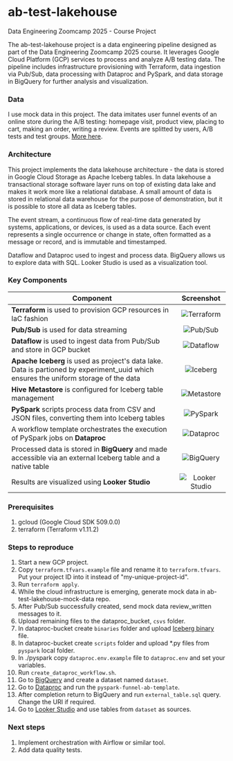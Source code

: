 # ab-test-lakehouse
Data Engineering Zoomcamp 2025 - Course Project

The ab-test-lakehouse project is a data engineering pipeline designed as part of the Data Engineering Zoomcamp 2025 course. It leverages Google Cloud Platform (GCP) services to process and analyze A/B testing data. The pipeline includes infrastructure provisioning with Terraform, data ingestion via Pub/Sub, data processing with Dataproc and PySpark, and data storage in BigQuery for further analysis and visualization.

### Data

I use mock data in this project. The data imitates user funnel events of an online store during the A/B testing: homepage visit, product view, placing to cart, making an order, writing a review. Events are splitted by users, A/B tests and test groups. [More here](https://github.com/nikolai-neustroev/ab-test-lakehouse-mock-data).

### Architecture

This project implements the data lakehouse architecture - the data is stored in Google Cloud Storage as Apache Iceberg tables. In data lakehouse a transactional storage software layer runs on top of existing data lake and makes it work more like a relational database. A small amount of data is stored in relational data warehouse for the purpose of demonstration, but it is possible to store all data as Iceberg tables.

The event stream, a continuous flow of real-time data generated by systems, applications, or devices, is used as a data source. Each event represents a single occurrence or change in state, often formatted as a message or record, and is immutable and timestamped.

Dataflow and Dataproc used to ingest and process data. BigQuery allows us to explore data with SQL. Looker Studio is used as a visualization tool.

### Key Components

| **Component** | **Screenshot** |
|---|:---:|
| **Terraform** is used to provision GCP resources in IaC fashion | ![](https://github.com/user-attachments/assets/e325f5b4-182f-4b48-9ce2-c263a4a3cefb "Terraform") |
| **Pub/Sub** is used for data streaming | ![](https://github.com/user-attachments/assets/8495ee27-ebbf-4a1d-bc46-2f557aaad80e "Pub/Sub") |
| **Dataflow** is used to ingest data from Pub/Sub and store in GCP bucket | ![](https://github.com/user-attachments/assets/e2bf1fa0-2644-4ddd-ba15-5e0107edfd29 "Dataflow") |
| **Apache Iceberg** is used as project's data lake. Data is partioned by experiment_uuid which ensures the uniform storage of the data | ![](https://github.com/user-attachments/assets/36e5109f-b8f6-473b-8327-1212daf91f88 "Iceberg") |
| **Hive Metastore** is configured for Iceberg table management | ![](https://github.com/user-attachments/assets/b1060461-fa65-44d8-bf6a-2546e2c0fff6 "Metastore") |
| **PySpark** scripts process data from CSV and JSON files, converting them into Iceberg tables | ![](https://github.com/user-attachments/assets/a2d68ea6-75b8-4d50-ba4c-afd7144fd000 "PySpark") |
| A workflow template orchestrates the execution of PySpark jobs on **Dataproc** | ![](https://github.com/user-attachments/assets/30ae41bd-ae38-43b2-8217-884d8ec7ef34 "Dataproc") |
| Processed data is stored in **BigQuery** and made accessible via an external Iceberg table and a native table | ![](https://github.com/user-attachments/assets/67cabf23-751a-4ea7-8c08-b1882f1bb214 "BigQuery") |
| Results are visualized using **Looker Studio** | ![](https://github.com/user-attachments/assets/a77a9d5f-7c73-4f8e-804d-d0addc5d1d2e "Looker Studio") |

### Prerequisites
1. gcloud (Google Cloud SDK 509.0.0)
2. terraform (Terraform v1.11.2)

### Steps to reproduce
1. Start a new GCP project. 
2. Copy `terraform.tfvars.example` file and rename it to `terraform.tfvars`. Put your project ID into it instead of "my-unique-project-id".
3. Run `terraform apply`.
4. While the cloud infrastructure is emerging, generate mock data in ab-test-lakehouse-mock-data repo.
5. After Pub/Sub successfully created, send mock data review_written messages to it.
6. Upload remaining files to the dataproc_bucket, `csvs` folder.
7. In dataproc-bucket create `binaries` folder and upload [Iceberg binary](https://search.maven.org/remotecontent?filepath=org/apache/iceberg/iceberg-spark-runtime-3.5_2.12/1.8.1/iceberg-spark-runtime-3.5_2.12-1.8.1.jar) file.
8. In dataproc-bucket create `scripts` folder and upload *.py files from `pyspark` local folder.
9. In ./pyspark copy `dataproc.env.example` file to `dataproc.env` and set your variables.
10. Run `create_dataproc_workflow.sh`.
11. Go to [BigQuery](https://console.cloud.google.com/bigquery) and create a dataset named `dataset`.
12. Go to [Dataproc](https://console.cloud.google.com/dataproc/workflows/templates) and run the `pyspark-funnel-ab-template`.
13. After completion return to BigQuery and run `external_table.sql` query. Change the URI if required.
14. Go to [Looker Studio](https://lookerstudio.google.com/) and use tables from `dataset` as sources.

### Next steps

1. Implement orchestration with Airflow or similar tool.
2. Add data quality tests.
